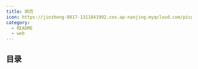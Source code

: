 ```yaml
---
title: 网页
icon: https://jinzhong-0817-1311841992.cos.ap-nanjing.myqcloud.com/picgo/webx%20Web%E5%BA%94%E7%94%A8%E6%89%98%E7%AE%A1%E6%9C%8D%E5%8A%A1%E5%99%A8.svg
category:
  - README
  - web
---
```


## 目录


